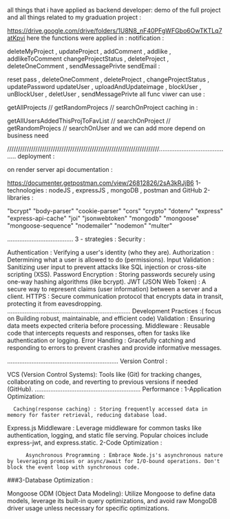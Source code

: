 all things that i have applied as backend developer:
demo of the full project and all things related to my graduation project :

https://drive.google.com/drive/folders/1U8N8_nF40PFgWFGbo6OwTKTLq7atKpvi
here the functions were applied in :
notification :

deleteMyProject , updateProject , addComment , addlike , addlikeToComment changeProjectStatus , deleteProject , deleteOneComment , sendMessagePrivte
sendEmail :

reset pass , deleteOneComment , deleteProject , changeProjectStatus , updatePassword updateUser , uploadAndUpdateimage , blockUser , unBlockUser , deletUser , sendMessagePrivte
all func viwer can use :

getAllProjects // getRandomProjecs // searchOnProject
caching in :

getAllUsersAddedThisProjToFavList // searchOnProject // getRandomProjecs // searchOnUser and we can add more depend on business need

//////////////////////////////////////////////////////////////////////..........................................
deployment :

on render server
api documentation :

https://documenter.getpostman.com/view/26812826/2sA3kRJjB6
1-technologies :
nodeJS , expressJS , mongoDB , postman and GitHub
2-libraries :

"bcrypt" "body-parser" "cookie-parser" "cors" "crypto" "dotenv" "express" "express-api-cache" "joi" "jsonwebtoken" "mongodb" "mongoose" "mongoose-sequence" "nodemailer" "nodemon" "multer"

......................................
3 - strategies :
Security :

Authentication : Verifying a user's identity (who they are). Authorization : Determining what a user is allowed to do (permissions). Input Validation : Sanitizing user input to prevent attacks like SQL injection or cross-site scripting (XSS). Password Encryption : Storing passwords securely using one-way hashing algorithms (like bcrypt). JWT (JSON Web Token) : A secure way to represent claims (user information) between a server and a client. HTTPS : Secure communication protocol that encrypts data in transit, protecting it from eavesdropping. .......................................................................
Development Practices :( focus on Building robust, maintainable, and efficient code)
Validation : Ensuring data meets expected criteria before processing.
Middleware : Reusable code that intercepts requests and responses, often for tasks like authentication or logging.
Error Handling : Gracefully catching and responding to errors to prevent crashes and provide informative messages.

................................................................
Version Control :

VCS (Version Control Systems): Tools like (Git) for tracking changes, collaborating on code, and reverting to previous versions if needed (GitHub). .............................................................
Performance :
1-Application Optimization:

      Caching(response caching) : Storing frequently accessed data in memory for faster retrieval, reducing database load.

Express.js Middleware : Leverage middleware for common tasks like authentication, logging, and static file serving. Popular choices include express-jwt, and express.static.
2-Code Optimization :

          Asynchronous Programming : Embrace Node.js's asynchronous nature by leveraging promises or async/await for I/O-bound operations. Don't block the event loop with synchronous code.

###3-Database Optimization :

Mongoose ODM (Object Data Modeling): Utilize Mongoose to define data models, leverage its built-in query optimizations, and avoid raw MongoDB driver usage unless necessary for specific optimizations.

